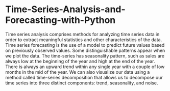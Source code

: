# Time-Series-Analysis-and-Forecasting-with-Python
Time series analysis comprises methods for analyzing time series data in order to extract meaningful statistics and other characteristics of the data. Time series forecasting is the use of a model to predict future values based on previously observed values.
Some distinguishable patterns appear when we plot the data. The time-series has seasonality pattern, such as sales are always low at the beginning of the year and high at the end of the year. There is always an upward trend within any single year with a couple of low months in the mid of the year.
We can also visualize our data using a method called time-series decomposition that allows us to decompose our time series into three distinct components: trend, seasonality, and noise.
